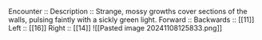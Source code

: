 Encounter :: 
Description :: Strange, mossy growths cover sections of the walls, pulsing faintly with a sickly green light.
Forward :: 
Backwards :: [[11]]
Left :: [[16]]
Right :: [[14]]
![[Pasted image 20241108125833.png]]